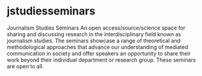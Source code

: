 # jstudiesseminars
Journalism Studies Seminars 
An open access/source/science space for sharing and discussing research in the interdisciplinary field known as journalism studies. The seminars showcase a range of theoretical and methodological approaches that advance our understanding of mediated communication in society and offer speakers an opportunity to share their work beyond their individual department or research group. These seminars are open to all. 
